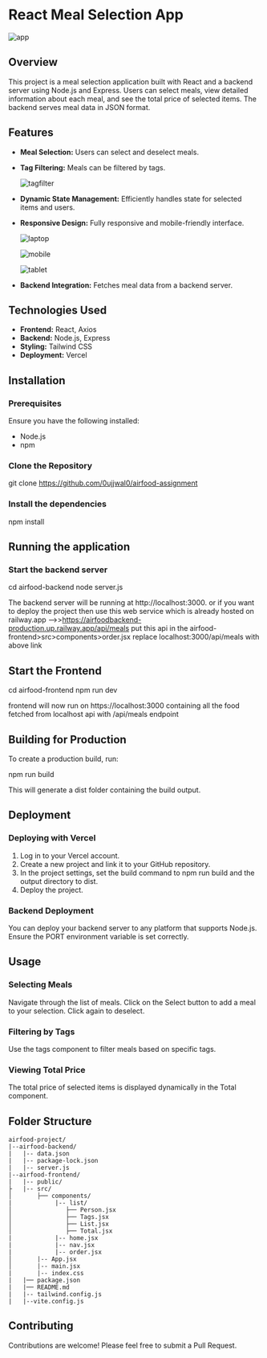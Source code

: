 # React Meal Selection App
  ![app](https://github.com/0ujjwal0/airfood-assignment/blob/main/airfood-frontend/public/order.png)
## Overview

This project is a meal selection application built with React and a backend server using Node.js and Express. Users can select meals, view detailed information about each meal, and see the total price of selected items. The backend serves meal data in JSON format.

## Features

- **Meal Selection:** Users can select and deselect meals.
  
- **Tag Filtering:** Meals can be filtered by tags.

  ![tagfilter](https://github.com/0ujjwal0/airfood-assignment/blob/main/airfood-frontend/public/order-ss.jpeg)

- **Dynamic State Management:** Efficiently handles state for selected items and users.
- **Responsive Design:** Fully responsive and mobile-friendly interface.

  
  ![laptop](https://github.com/0ujjwal0/airfood-assignment/blob/main/airfood-frontend/public/laptop-airfood.png)
  
  ![mobile](https://github.com/0ujjwal0/airfood-assignment/blob/main/airfood-frontend/public/mobile-airfood.png)
  
  ![tablet](https://github.com/0ujjwal0/airfood-assignment/blob/main/airfood-frontend/public/tablet-airfood.png)
  
- **Backend Integration:** Fetches meal data from a backend server.

## Technologies Used

- **Frontend:** React, Axios
- **Backend:** Node.js, Express
- **Styling:** Tailwind CSS
- **Deployment:** Vercel

## Installation

### Prerequisites

Ensure you have the following installed:

- Node.js
- npm

### Clone the Repository

git clone https://github.com/0ujjwal0/airfood-assignment

### Install the dependencies
npm install

## Running the application

### Start the backend server
cd airfood-backend
node server.js

The backend server will be running at http://localhost:3000.
or if you want to deploy the project then use this web service which is already hosted on railway.app -->>https://airfoodbackend-production.up.railway.app/api/meals put this api in the airfood-frontend>src>components>order.jsx replace localhost:3000/api/meals with above link

## Start the Frontend

cd airfood-frontend
npm run dev

frontend will now run on https://localhost:3000 containing all the food fetched from localhost api with /api/meals endpoint

## Building for Production
To create a production build, run:

npm run build

This will generate a dist folder containing the build output.

## Deployment
### Deploying with Vercel
 1) Log in to your Vercel account.
 2) Create a new project and link it to your GitHub repository.
 3) In the project settings, set the build command to npm run build and the output directory to dist.
 4) Deploy the project.

 ### Backend Deployment
   You can deploy your backend server to any platform that supports Node.js. Ensure the PORT environment variable is set correctly.

## Usage
### Selecting Meals
Navigate through the list of meals.
Click on the Select button to add a meal to your selection.
Click again to deselect.
### Filtering by Tags
Use the tags component to filter meals based on specific tags.
### Viewing Total Price
The total price of selected items is displayed dynamically in the Total component.

## Folder Structure
```
airfood-project/
|--airfood-backend/
|   |-- data.json
|   |-- package-lock.json
|   |-- server.js
|--airfood-frontend/
|   |-- public/
├   |-- src/
│       ├── components/
|            |-- list/
│               ├── Person.jsx
│               ├── Tags.jsx
│               ├── List.jsx
│               ├── Total.jsx
|            |-- home.jsx
|            |-- nav.jsx
|            |-- order.jsx
│       |-- App.jsx
│       |-- main.jsx
|       |-- index.css
|   |── package.json
|   |── README.md
|   |-- tailwind.config.js
|   |--vite.config.js
```

## Contributing
Contributions are welcome! Please feel free to submit a Pull Request.

